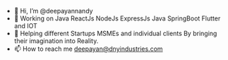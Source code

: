 - 👋 Hi, I’m @deepayannandy
- 👀 Working on Java ReactJs NodeJs ExpressJs Java SpringBoot Flutter and IOT
- 🌱 Helping different Startups MSMEs and individual clients By bringing their imagination into Reality. 
- 📫 How to reach me deepayan@dnyindustries.com

